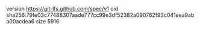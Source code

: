 version https://git-lfs.github.com/spec/v1
oid sha256:79fe03c77488307aade777cc99e3df52382a090762f93c041eea9aba00acdea6
size 5916
